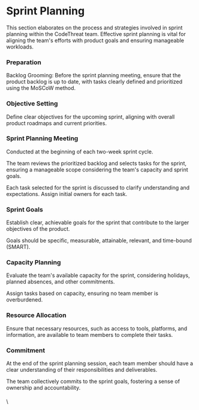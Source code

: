 # Sprint Planning

This section elaborates on the process and strategies involved in sprint planning within the CodeThreat team. Effective sprint planning is vital for aligning the team's efforts with product goals and ensuring manageable workloads.

### Preparation

Backlog Grooming: Before the sprint planning meeting, ensure that the product backlog is up to date, with tasks clearly defined and prioritized using the MoSCoW method.

### Objective Setting

Define clear objectives for the upcoming sprint, aligning with overall product roadmaps and current priorities.

### Sprint Planning Meeting

Conducted at the beginning of each two-week sprint cycle.

The team reviews the prioritized backlog and selects tasks for the sprint, ensuring a manageable scope considering the team's capacity and sprint goals.

Each task selected for the sprint is discussed to clarify understanding and expectations. Assign initial owners for each task.

### Sprint Goals

Establish clear, achievable goals for the sprint that contribute to the larger objectives of the product.

Goals should be specific, measurable, attainable, relevant, and time-bound (SMART).

### Capacity Planning

Evaluate the team's available capacity for the sprint, considering holidays, planned absences, and other commitments.

Assign tasks based on capacity, ensuring no team member is overburdened.

### Resource Allocation

Ensure that necessary resources, such as access to tools, platforms, and information, are available to team members to complete their tasks.

### Commitment

At the end of the sprint planning session, each team member should have a clear understanding of their responsibilities and deliverables.

The team collectively commits to the sprint goals, fostering a sense of ownership and accountability.

####

\
